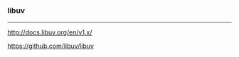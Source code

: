 ### libuv
---
http://docs.libuv.org/en/v1.x/

https://github.com/libuv/libuv


```
```

```
```

```
```

